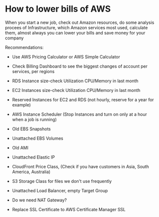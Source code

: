 # How to lower bills of AWS
When you start a new job, check out Amazon resources, do some analysis procees of Infrastructure, which Amazon services most used, calculate them, almost always you can lower your bills and save money for your company

Recommendations: 

- Use AWS Pricing Calculator or AWS Simple Calculator

- Check Billing Dashboard to see the biggest changes of account per services, per regions

- RDS Instance size-check Utilization CPU/Memory in last month

- EC2 Instances size-check Utilization CPU/Memory in last month

- Reserved Instances for EC2 and RDS (not hourly, reserve for a year for example)

- AWS Instance Scheduler (Stop Instances and turn on only at a hour when a job is running)

- Old EBS Snapshots

- Unattached EBS Volumes

- Old AMI

- Unattached Elastic IP

- CloudFront Price Class, (Check if you have customers in Asia, South America, Australia)

- S3 Storage Class for files we don't use frequently

- Unattached Load Balancer, empty Target Group

- Do we need NAT Gateway?

- Replace SSL Certificate to AWS Certificate Manager SSL
